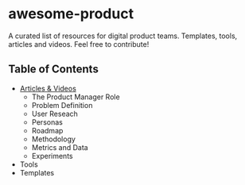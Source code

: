 # awesome-product
A curated list of resources for digital product teams. Templates, tools, articles and videos. Feel free to contribute!

## Table of Contents
- [Articles & Videos](https://github.com/renatoshira/awesome-product/blob/master/articles.md)
    * The Product Manager Role
    * Problem Definition
    * User Reseach
    * Personas
    * Roadmap
    * Methodology
    * Metrics and Data
    * Experiments
- Tools
- Templates

